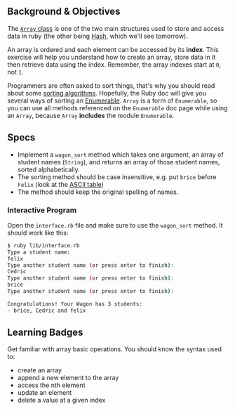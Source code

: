 ## Background & Objectives

The [`Array` class](http://www.ruby-doc.org/core-2.2.0/Array.html) is one of the two main structures used to store and access data in ruby (the other being [Hash](http://www.ruby-doc.org/core-2.2.0/Hash.html), which we'll see tomorrow).

An array is ordered and each element can be accessed by its **index**. This exercise will help you
understand how to create an array, store data in it then retrieve data using the index.
Remember, the array indexes start at `0`, not `1`.

Programmers are often asked to sort things, that's why you should read about some [sorting algorithms](http://en.wikipedia.org/wiki/Sorting_algorithm). Hopefully, the Ruby doc will give you several ways of sorting an [Enumerable](http://ruby-doc.org/core-2.2.0/Enumerable.html). `Array` is a form of `Enumerable`, so you can use all methods referenced on the `Enumerable` doc page while using an `Array`, because `Array` **includes** the module `Enumerable`.

## Specs

- Implement a `wagon_sort` method which takes one argument, an array of student names (`String`), and returns an array of those student names, sorted alphabetically.
- The sorting method should be case insensitive, e.g. put `brice` before `Felix` (look at the [ASCII table](http://www.asciitable.com/))
- The method should keep the original spelling of names.

### Interactive Program

Open the `interface.rb` file and make sure to use the
`wagon_sort` method. It should work like this:

```bash
$ ruby lib/interface.rb
Type a student name:
felix
Type another student name (or press enter to finish):
Cedric
Type another student name (or press enter to finish):
brice
Type another student name (or press enter to finish):

Congratulations! Your Wagon has 3 students:
- brice, Cedric and felix
```

## Learning Badges

Get familiar with array basic operations. You should know the syntax used to:

- create an array
- append a new element to the array
- access the nth element
- update an element
- delete a value at a given index

